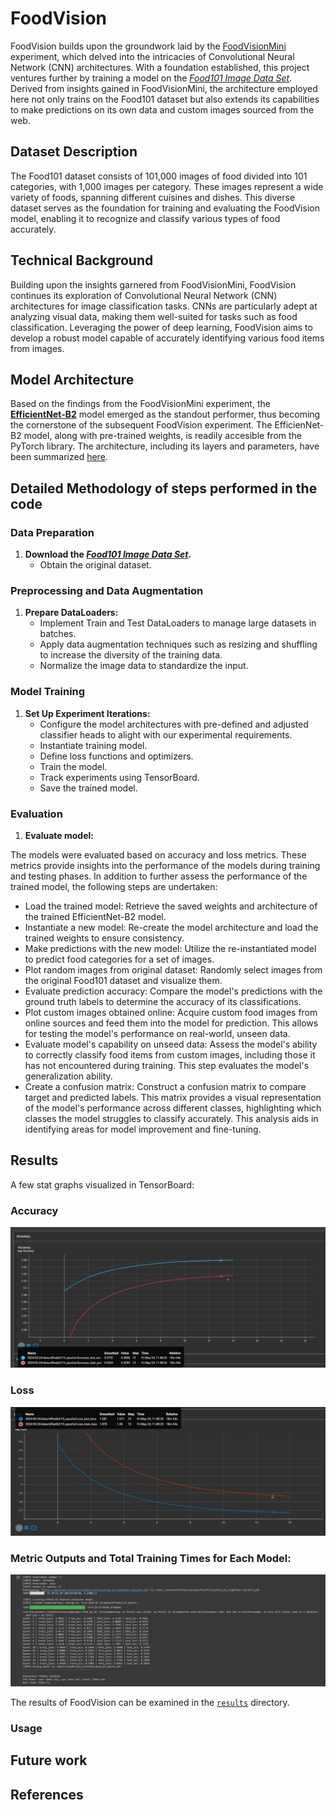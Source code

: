 # FoodVision

FoodVision builds upon the groundwork laid by the [FoodVisionMini](https://github.com/mrkrisgee/FoodVisionMini) experiment, which delved into the intricacies of Convolutional Neural Network (CNN) architectures. With a foundation established, this project ventures further by training a model on the *[Food101 Image Data Set](https://data.vision.ee.ethz.ch/cvl/datasets_extra/food-101/)*. Derived from insights gained in FoodVisionMini, the architecture employed here not only trains on the Food101 dataset but also extends its capabilities to make predictions on its own data and custom images sourced from the web.

## Dataset Description

The Food101 dataset consists of 101,000 images of food divided into 101 categories, with 1,000 images per category. These images represent a wide variety of foods, spanning different cuisines and dishes. This diverse dataset serves as the foundation for training and evaluating the FoodVision model, enabling it to recognize and classify various types of food accurately.

## Technical Background

Building upon the insights garnered from FoodVisionMini, FoodVision continues its exploration of Convolutional Neural Network (CNN) architectures for image classification tasks. CNNs are particularly adept at analyzing visual data, making them well-suited for tasks such as food classification. Leveraging the power of deep learning, FoodVision aims to develop a robust model capable of accurately identifying various food items from images.

## Model Architecture

Based on the findings from the FoodVisionMini experiment, the **[EfficientNet-B2](https://pytorch.org/vision/main/models/generated/torchvision.models.efficientnet_b2.html#efficientnet-b2)** model emerged as the standout performer, thus becoming the cornerstone of the subsequent FoodVision experiment. The EfficienNet-B2 model, along with pre-trained weights, is readily accesible from the PyTorch library. The architecture, including its layers and parameters, have been summarized [here](https://github.com/mrkrisgee/FoodVision/blob/main/model_architectures/effnetb2.png). 

## Detailed Methodology of steps performed in the code

### Data Preparation

1. **Download the *[Food101 Image Data Set](https://data.vision.ee.ethz.ch/cvl/datasets_extra/food-101/)*.**
   - Obtain the original dataset.
       
### Preprocessing and Data Augmentation

1. **Prepare DataLoaders:**
   - Implement Train and Test DataLoaders to manage large datasets in batches.
   - Apply data augmentation techniques such as resizing and shuffling to increase the diversity of the training data.
   - Normalize the image data to standardize the input.
  
### Model Training

1. **Set Up Experiment Iterations:**
   - Configure the model architectures with pre-defined and adjusted classifier heads to alight with our experimental requirements.
   - Instantiate training model.
   - Define loss functions and optimizers.
   - Train the model.
   - Track experiments using TensorBoard.
   - Save the trained model.

### Evaluation

1. **Evaluate model:**

The models were evaluated based on accuracy and loss metrics. These metrics provide insights into the performance of the models during training and testing phases. In addition to further assess the performance of the trained model, the following steps are undertaken:   
   - Load the trained model: Retrieve the saved weights and architecture of the trained EfficientNet-B2 model.
   - Instantiate a new model: Re-create the model architecture and load the trained weights to ensure consistency.
   - Make predictions with the new model: Utilize the re-instantiated model to predict food categories for a set of images.
   - Plot random images from original dataset: Randomly select images from the original Food101 dataset and visualize them.
   - Evaluate prediction accuracy: Compare the model's predictions with the ground truth labels to determine the accuracy of its classifications.
   - Plot custom images obtained online: Acquire custom food images from online sources and feed them into the model for prediction. This allows for testing the model's performance on real-world, unseen data.
   - Evaluate model's capability on unseed data: Assess the model's ability to correctly classify food items from custom images, including those it has not encountered during training. This step evaluates the model's generalization ability.
   - Create a confusion matrix: Construct a confusion matrix to compare target and predicted labels. This matrix provides a visual representation of the model's performance across different classes, highlighting which classes the model struggles to classify accurately. This analysis aids in identifying areas                                    for model improvement and fine-tuning.

## Results

A few stat graphs visualized in TensorBoard:

### Accuracy
![Accuracy](https://github.com/mrkrisgee/FoodVision/blob/main/results/Accuracy.png)

### Loss
![Loss](https://github.com/mrkrisgee/FoodVision/blob/main/results/Loss.png)

### Metric Outputs and Total Training Times for Each Model:
![Metric Outputs](https://github.com/mrkrisgee/FoodVision/blob/main/results/results.png)

The results of FoodVision can be examined in the [`results`](https://github.com/mrkrisgee/FoodVision/tree/main/results) directory.

### Usage



## Future work

## References

